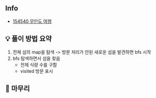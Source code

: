 ## Info
- [154540 무인도 여행](https://school.programmers.co.kr/learn/courses/30/lessons/154540)

## 💡 풀이 방법 요약
1. 전체 섬의 map을 탐색 -> 방문 처리가 안된 새로운 섬을 발견하면 bfs 시작
2. bfs 탐색하면서 섬을 찾음 
    - 전체 식량 수를 구함
    - visited 방문 표시

## 🙂 마무리

